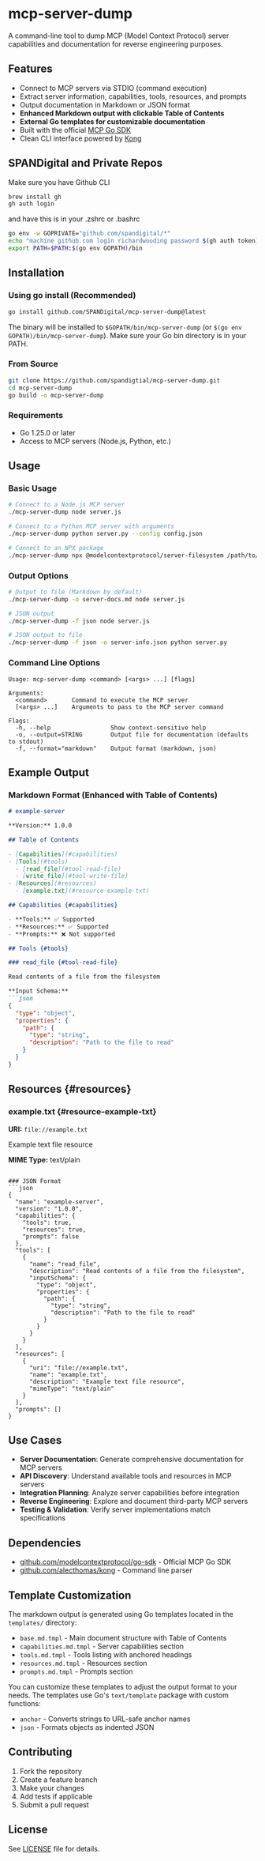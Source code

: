 # mcp-server-dump

A command-line tool to dump MCP (Model Context Protocol) server capabilities and documentation for reverse engineering purposes.

## Features

- Connect to MCP servers via STDIO (command execution)
- Extract server information, capabilities, tools, resources, and prompts
- Output documentation in Markdown or JSON format
- **Enhanced Markdown output with clickable Table of Contents**
- **External Go templates for customizable documentation**
- Built with the official [MCP Go SDK](https://github.com/modelcontextprotocol/go-sdk)
- Clean CLI interface powered by [Kong](https://github.com/alecthomas/kong)

## SPANDigital and Private Repos

Make sure you have Github CLI

```bash
brew install gh
gh auth login
```
and have this is in your .zshrc or .bashrc

```bash
go env -w GOPRIVATE="github.com/spandigital/*"
echo "machine github.com login richardwooding password $(gh auth token)" > ~/.netrc
export PATH=$PATH:$(go env GOPATH)/bin
```

## Installation

### Using go install (Recommended)

```bash
go install github.com/SPANDigital/mcp-server-dump@latest
```

The binary will be installed to `$GOPATH/bin/mcp-server-dump` (or `$(go env GOPATH)/bin/mcp-server-dump`). Make sure your Go bin directory is in your PATH.

### From Source

```bash
git clone https://github.com/spandigtial/mcp-server-dump.git
cd mcp-server-dump
go build -o mcp-server-dump
```

### Requirements

- Go 1.25.0 or later
- Access to MCP servers (Node.js, Python, etc.)

## Usage

### Basic Usage

```bash
# Connect to a Node.js MCP server
./mcp-server-dump node server.js

# Connect to a Python MCP server with arguments
./mcp-server-dump python server.py --config config.json

# Connect to an NPX package
./mcp-server-dump npx @modelcontextprotocol/server-filesystem /path/to/directory
```

### Output Options

```bash
# Output to file (Markdown by default)
./mcp-server-dump -o server-docs.md node server.js

# JSON output
./mcp-server-dump -f json node server.js

# JSON output to file
./mcp-server-dump -f json -o server-info.json python server.py
```

### Command Line Options

```
Usage: mcp-server-dump <command> [<args> ...] [flags]

Arguments:
  <command>       Command to execute the MCP server
  [<args> ...]    Arguments to pass to the MCP server command

Flags:
  -h, --help                 Show context-sensitive help
  -o, --output=STRING        Output file for documentation (defaults to stdout)
  -f, --format="markdown"    Output format (markdown, json)
```

## Example Output

### Markdown Format (Enhanced with Table of Contents)
```markdown
# example-server

**Version:** 1.0.0

## Table of Contents

- [Capabilities](#capabilities)
- [Tools](#tools)
  - [read_file](#tool-read-file)
  - [write_file](#tool-write-file)
- [Resources](#resources)
  - [example.txt](#resource-example-txt)

## Capabilities {#capabilities}

- **Tools:** ✅ Supported
- **Resources:** ✅ Supported
- **Prompts:** ❌ Not supported

## Tools {#tools}

### read_file {#tool-read-file}

Read contents of a file from the filesystem

**Input Schema:**
```json
{
  "type": "object",
  "properties": {
    "path": {
      "type": "string",
      "description": "Path to the file to read"
    }
  }
}
```

## Resources {#resources}

### example.txt {#resource-example-txt}

**URI:** `file://example.txt`

Example text file resource

**MIME Type:** text/plain
```

### JSON Format
```json
{
  "name": "example-server",
  "version": "1.0.0",
  "capabilities": {
    "tools": true,
    "resources": true,
    "prompts": false
  },
  "tools": [
    {
      "name": "read_file",
      "description": "Read contents of a file from the filesystem",
      "inputSchema": {
        "type": "object",
        "properties": {
          "path": {
            "type": "string",
            "description": "Path to the file to read"
          }
        }
      }
    }
  ],
  "resources": [
    {
      "uri": "file://example.txt",
      "name": "example.txt",
      "description": "Example text file resource",
      "mimeType": "text/plain"
    }
  ],
  "prompts": []
}
```

## Use Cases

- **Server Documentation**: Generate comprehensive documentation for MCP servers
- **API Discovery**: Understand available tools and resources in MCP servers
- **Integration Planning**: Analyze server capabilities before integration
- **Reverse Engineering**: Explore and document third-party MCP servers
- **Testing & Validation**: Verify server implementations match specifications

## Dependencies

- [github.com/modelcontextprotocol/go-sdk](https://github.com/modelcontextprotocol/go-sdk) - Official MCP Go SDK
- [github.com/alecthomas/kong](https://github.com/alecthomas/kong) - Command line parser

## Template Customization

The markdown output is generated using Go templates located in the `templates/` directory:

- `base.md.tmpl` - Main document structure with Table of Contents
- `capabilities.md.tmpl` - Server capabilities section
- `tools.md.tmpl` - Tools listing with anchored headings
- `resources.md.tmpl` - Resources section
- `prompts.md.tmpl` - Prompts section

You can customize these templates to adjust the output format to your needs. The templates use Go's `text/template` package with custom functions:

- `anchor` - Converts strings to URL-safe anchor names
- `json` - Formats objects as indented JSON

## Contributing

1. Fork the repository
2. Create a feature branch
3. Make your changes
4. Add tests if applicable
5. Submit a pull request

## License

See [LICENSE](LICENSE) file for details.
